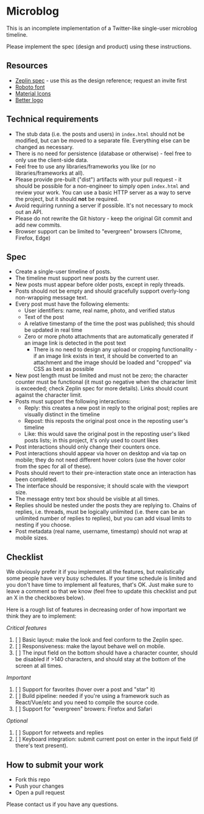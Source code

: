 # Microblog

This is an incomplete implementation of a Twitter-like single-user microblog timeline.

Please implement the spec (design and product) using these instructions.

## Resources

* [Zeplin spec](https://zpl.io/Tycej) - use this as the design reference; request an invite first
* [Roboto font](https://fonts.google.com/specimen/Roboto)
* [Material Icons](http://google.github.io/material-design-icons/)
* [Better logo](better-icon.svg)

## Technical requirements

* The stub data (i.e. the posts and users) in `index.html` should not be modified, but can be moved to a separate file. Everything else can be changed as necessary.
* There is no need for persistence (database or otherwise) - feel free to only use the client-side data.
* Feel free to use any libraries/frameworks you like (or no libraries/frameworks at all).
* Please provide pre-built ("dist") artifacts with your pull request - it should be possible for a non-engineer to simply open `index.html` and review your work. You can use a basic HTTP server as a way to serve the project, but it should **not** be required.
* Avoid requiring running a server if possible. It's not necessary to mock out an API.
* Please do not rewrite the Git history - keep the original Git commit and add new commits.
* Browser support can be limited to "evergreen" browsers (Chrome, Firefox, Edge)

## Spec

* Create a single-user timeline of posts.
* The timeline must support new posts by the current user.
* New posts must appear before older posts, except in reply threads.
* Posts should not be empty and should gracefully support overly-long non-wrapping message text.
* Every post must have the following elements:
  * User identifiers: name, real name, photo, and verified status
  * Text of the post
  * A relative timestamp of the time the post was published; this should be updated in real time
  * Zero or more photo attachments that are automatically generated if an image link is detected in the post text
    * There is no need to design any upload or cropping functionality - if an image link exists in text, it should be converted to an attachment and the image should be loaded and "cropped" via CSS as best as possible
* New post length must be limited and must not be zero; the character counter must be functional (it must go negative when the character limit is exceeded; check Zeplin spec for more details). Links should count against the character limit.
* Posts must support the following interactions:
  * Reply: this creates a new post in reply to the original post; replies are visually distinct in the timeline
  * Repost: this reposts the original post once in the reposting user's timeline
  * Like: this would save the original post in the reposting user's liked posts lists; in this project, it's only used to count
  likes
* Post interactions should only change their counters once.
* Post interactions should appear via hover on desktop and via tap on mobile; they do not need different hover colors (use the hover color from the spec for all of these).
* Posts should revert to their pre-interaction state once an interaction has been completed.
* The interface should be responsive; it should scale with the viewport size.
* The message entry text box should be visible at all times.
* Replies should be nested under the posts they are replying to. Chains of replies, i.e. threads, must be logically unlimited (i.e. there can be an unlimited number of replies to replies), but you can add visual limits to nesting if you choose.
* Post metadata (real name, username, timestamp) should not wrap at mobile sizes.

## Checklist

We obviously prefer it if you implement all the features, but realistically some people have very busy schedules. If your time schedule is limited and you don't have time to implement all features, that's OK. Just make sure to leave a comment so that we know (feel free to update this checklist and put an X in the checkboxes below).

Here is a rough list of features in decreasing order of how important we think they are to implement:

*Critical features*

1. [ ] Basic layout: make the look and feel conform to the Zeplin spec.
1. [ ] Responsiveness: make the layout behave well on mobile.
1. [ ] The input field on the bottom should have a character counter, should be disabled if >140 characters, and should stay at the bottom of the screen at all times.

*Important*

1. [ ] Support for favorites (hover over a post and "star" it)
1. [ ] Build pipeline: needed if you're using a framework such as React/Vue/etc and you need to compile the source code.
1. [ ] Support for "evergreen" browers: Firefox and Safari

*Optional*

1. [ ] Support for retweets and replies
1. [ ] Keyboard integration: submit current post on enter in the input field (if there's text present).


## How to submit your work

* Fork this repo
* Push your changes
* Open a pull request

Please contact us if you have any questions.
